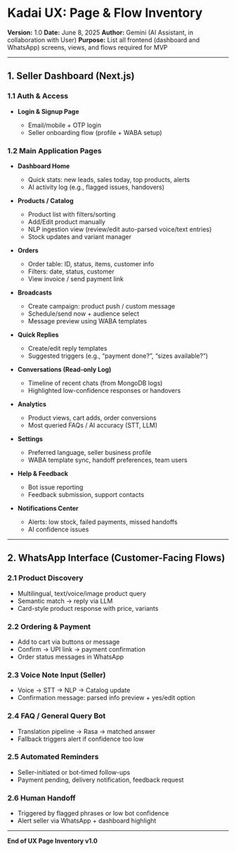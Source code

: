 # Kadai UX: Page & Flow Inventory

**Version:** 1.0
**Date:** June 8, 2025
**Author:** Gemini (AI Assistant, in collaboration with User)
**Purpose:** List all frontend (dashboard and WhatsApp) screens, views, and flows required for MVP

---

## 1. Seller Dashboard (Next.js)

### 1.1 Auth & Access

- **Login & Signup Page**

  - Email/mobile + OTP login
  - Seller onboarding flow (profile + WABA setup)

### 1.2 Main Application Pages

- **Dashboard Home**

  - Quick stats: new leads, sales today, top products, alerts
  - AI activity log (e.g., flagged issues, handovers)

- **Products / Catalog**

  - Product list with filters/sorting
  - Add/Edit product manually
  - NLP ingestion view (review/edit auto-parsed voice/text entries)
  - Stock updates and variant manager

- **Orders**

  - Order table: ID, status, items, customer info
  - Filters: date, status, customer
  - View invoice / send payment link

- **Broadcasts**

  - Create campaign: product push / custom message
  - Schedule/send now + audience select
  - Message preview using WABA templates

- **Quick Replies**

  - Create/edit reply templates
  - Suggested triggers (e.g., “payment done?”, “sizes available?”)

- **Conversations (Read-only Log)**

  - Timeline of recent chats (from MongoDB logs)
  - Highlighted low-confidence responses or handovers

- **Analytics**

  - Product views, cart adds, order conversions
  - Most queried FAQs / AI accuracy (STT, LLM)

- **Settings**

  - Preferred language, seller business profile
  - WABA template sync, handoff preferences, team users

- **Help & Feedback**

  - Bot issue reporting
  - Feedback submission, support contacts

- **Notifications Center**

  - Alerts: low stock, failed payments, missed handoffs
  - AI confidence issues

---

## 2. WhatsApp Interface (Customer-Facing Flows)

### 2.1 Product Discovery

- Multilingual, text/voice/image product query
- Semantic match → reply via LLM
- Card-style product response with price, variants

### 2.2 Ordering & Payment

- Add to cart via buttons or message
- Confirm → UPI link → payment confirmation
- Order status messages in WhatsApp

### 2.3 Voice Note Input (Seller)

- Voice → STT → NLP → Catalog update
- Confirmation message: parsed info preview + yes/edit option

### 2.4 FAQ / General Query Bot

- Translation pipeline → Rasa → matched answer
- Fallback triggers alert if confidence too low

### 2.5 Automated Reminders

- Seller-initiated or bot-timed follow-ups
- Payment pending, delivery notification, feedback request

### 2.6 Human Handoff

- Triggered by flagged phrases or low bot confidence
- Alert seller via WhatsApp + dashboard highlight

---

**End of UX Page Inventory v1.0**
